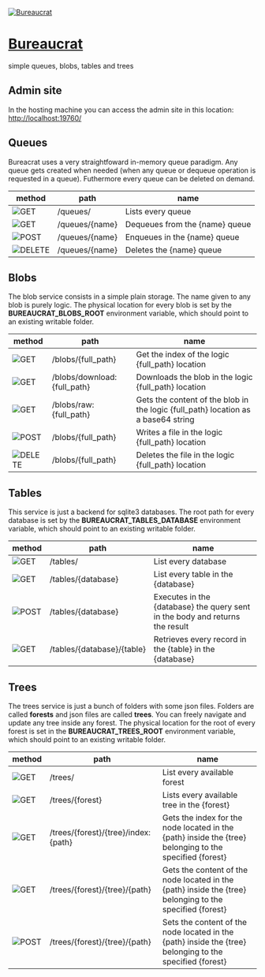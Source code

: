 
[![Bureaucrat](https://github.com/LostSavannah/bureaucrat/actions/workflows/build.yml/badge.svg?branch=publish)](https://github.com/LostSavannah/bureaucrat/actions/workflows/)

# [Bureaucrat](https://github.com/LostSavannah/bureaucrat)
simple queues, blobs, tables and trees
## Admin site
In the hosting machine you can access the admin site in this location: [http://localhost:19760/](http://localhost:19760/)

## Queues
Bureacrat uses a very straightfoward in-memory queue paradigm. Any queue gets created when needed (when any queue or dequeue operation is requested in a queue). Futhermore every queue can be deleted on demand. 

|method|path|name|
|---|---|---|
|![GET](https://img.shields.io/badge/-GET-blue.svg)|/queues/|Lists every queue|
|![GET](https://img.shields.io/badge/-GET-blue.svg)|/queues/{name}|Dequeues from the {name} queue|
|![POST](https://img.shields.io/badge/-POST-green.svg)|/queues/{name}|Enqueues in the {name} queue|
|![DELETE](https://img.shields.io/badge/-DELETE-red.svg)|/queues/{name}|Deletes the {name} queue|

## Blobs
The blob service consists in a simple plain storage. The name given to any blob is purely logic. The physical location for every blob is set by the <strong>BUREAUCRAT_BLOBS_ROOT</strong> environment variable, which should point to an existing writable folder. 

|method|path|name|
|---|---|---|
|![GET](https://img.shields.io/badge/-GET-blue.svg)|/blobs/{full_path}|Get the index of the logic {full_path} location|
|![GET](https://img.shields.io/badge/-GET-blue.svg)|/blobs/download:{full_path}|Downloads the blob in the logic {full_path} location|
|![GET](https://img.shields.io/badge/-GET-blue.svg)|/blobs/raw:{full_path}|Gets the content of the blob in the logic {full_path} location as a base64 string|
|![POST](https://img.shields.io/badge/-POST-green.svg)|/blobs/{full_path}|Writes a file in the logic {full_path} location|
|![DELETE](https://img.shields.io/badge/-DELETE-red.svg)|/blobs/{full_path}|Deletes the file in the logic {full_path} location|

## Tables
This service is just a backend for sqlite3 databases. The root path for every database is set by the <strong>BUREAUCRAT_TABLES_DATABASE</strong> environment variable, which should point to an existing writable folder. 

|method|path|name|
|---|---|---|
|![GET](https://img.shields.io/badge/-GET-blue.svg)|/tables/|List every database|
|![GET](https://img.shields.io/badge/-GET-blue.svg)|/tables/{database}|List every table in the {database}|
|![POST](https://img.shields.io/badge/-POST-green.svg)|/tables/{database}|Executes in the {database} the query sent in the body and returns the result|
|![GET](https://img.shields.io/badge/-GET-blue.svg)|/tables/{database}/{table}|Retrieves every record in the {table} in the {database}|

## Trees
The trees service is just a bunch of folders with some json files. Folders are called <strong>forests</strong> and json files are called <strong>trees</strong>. You can freely navigate and update any tree inside any forest. The physical location for the root of every forest is set in the <strong>BUREAUCRAT_TREES_ROOT</strong> environment variable, which should point to an existing writable folder. 

|method|path|name|
|---|---|---|
|![GET](https://img.shields.io/badge/-GET-blue.svg)|/trees/|List every available forest|
|![GET](https://img.shields.io/badge/-GET-blue.svg)|/trees/{forest}|Lists every available tree in the {forest}|
|![GET](https://img.shields.io/badge/-GET-blue.svg)|/trees/{forest}/{tree}/index:{path}|Gets the index for the node located in the {path} inside the {tree} belonging to the specified {forest}|
|![GET](https://img.shields.io/badge/-GET-blue.svg)|/trees/{forest}/{tree}/{path}|Gets the content of the node located in the {path} inside the {tree} belonging to the specified {forest}|
|![POST](https://img.shields.io/badge/-POST-green.svg)|/trees/{forest}/{tree}/{path}|Sets the content of the node located in the {path} inside the {tree} belonging to the specified {forest}|

